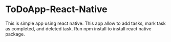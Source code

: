 # ToDoApp-React-Native
This is simple app using react native. This app allow to add tasks, mark task as completed, and deleted task.
Run npm install to install react native package.

